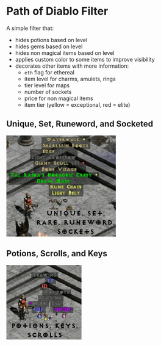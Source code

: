 # Path of Diablo Filter

A simple filter that:
* hides potions based on level
* hides gems based on level
* hides non magical items based on level
* applies custom color to some items to improve visibility
* decorates other items with more information:
  * `eth` flag for ethereal
  * item level for charms, amulets, rings
  * tier level for maps
  * number of sockets
  * price for non magical items
  * item tier (yellow = exceptional, red = elite)

## Unique, Set, Runeword, and Socketed
![Unique, Set, Runeword, and Socketed](example-item-types.png)

## Potions, Scrolls, and Keys
![Potions, Scrolls, and Keys](example-potions-scrolls.png)
